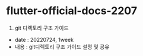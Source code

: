 # flutter-official-docs-2207
1. git 디렉토리 구조 가이드
  - date : 20220724, 1week
  - 내용 : git디렉토리 구조 가이드 설정 및 공유  